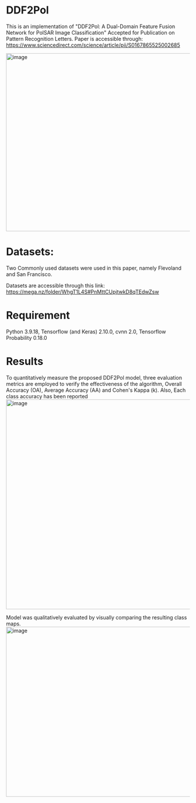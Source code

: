 # DDF2Pol
This is an implementation of "DDF2Pol: A Dual-Domain Feature Fusion Network for PolSAR Image Classification" Accepted for Publication on Pattern Recognition Letters.
Paper is accessible through:
https://www.sciencedirect.com/science/article/pii/S0167865525002685

<img width="1333" height="487" alt="image" src="https://github.com/user-attachments/assets/dbd8d418-1ec6-4fbd-a738-13f9cfbd6068" />

# Datasets:
Two Commonly used datasets were used in this paper, namely Flevoland and San Francisco.

Datasets are accessible through this link:
https://mega.nz/folder/WhgT1L4S#PnMttCUpjtwkD8qTEdwZsw

# Requirement
Python 3.9.18, Tensorflow (and Keras) 2.10.0, cvnn 2.0, Tensorflow Probability 0.18.0

# Results
To quantitatively measure the proposed DDF2Pol model, three evaluation metrics are employed to verify the effectiveness of the algorithm, Overall Accuracy (OA), Average Accuracy (AA) and Cohen's Kappa (k). Also, Each class accuracy has been reported
<img width="1291" height="574" alt="image" src="https://github.com/user-attachments/assets/d2ff7426-6359-48d1-b6d2-4b6a8b13a395" />


Model was qualitatively evaluated by visually comparing the resulting class maps.
<img width="1331" height="465" alt="image" src="https://github.com/user-attachments/assets/b2752894-efda-4a20-8ed1-d7036c136030" />

